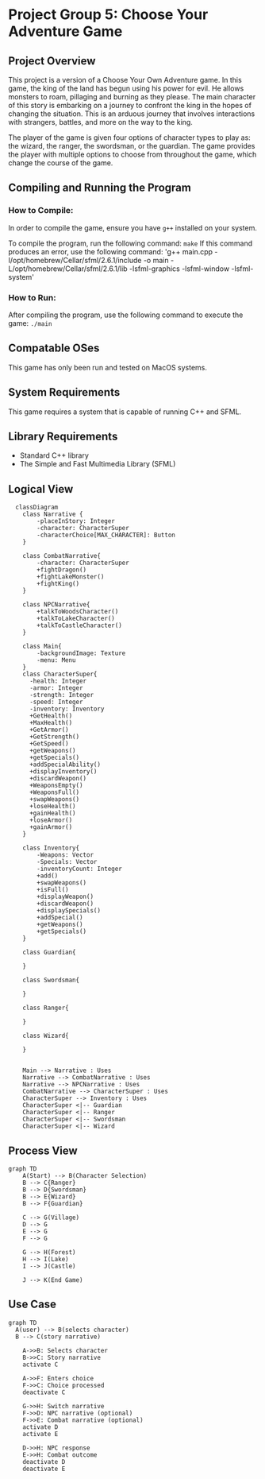 # Project Group 5: Choose Your Adventure Game

## Project Overview
This project is a version of a Choose Your Own Adventure game. In this game, the king of the land has begun using his power for evil. He allows monsters to roam, pillaging and burning as they please. The main character of this story is embarking on a journey to confront the king in the hopes of changing the situation. This is an arduous journey that involves interactions with strangers, battles, and more on the way to the king.

The player of the game is given four options of character types to play as: the wizard, the ranger, the swordsman, or the guardian. The game provides the player with multiple options to choose from throughout the game, which change the course of the game. 

## Compiling and Running the Program
### How to Compile:
In order to compile the game, ensure you have `g++` installed on your system.

To compile the program, run the following command:
`make`
If this command produces an error, use the following command:
 'g++ main.cpp -I/opt/homebrew/Cellar/sfml/2.6.1/include -o main -L/opt/homebrew/Cellar/sfml/2.6.1/lib -lsfml-graphics -lsfml-window -lsfml-system'

### How to Run:
After compiling the program, use the following command to execute the game:
`./main`

## Compatable OSes
This game has only been run and tested on MacOS systems.

## System Requirements
This game requires a system that is capable of running C++ and SFML.

## Library Requirements
* Standard C++ library
* The Simple and Fast Multimedia Library (SFML)

## Logical View

```mermaid
  classDiagram
    class Narrative {
        -placeInStory: Integer
        -character: CharacterSuper
        -characterChoice[MAX_CHARACTER]: Button
    }

    class CombatNarrative{
        -character: CharacterSuper
        +fightDragon()
        +fightLakeMonster()
        +fightKing()
    }

    class NPCNarrative{
        +talkToWoodsCharacter()
        +talkToLakeCharacter()
        +talkToCastleCharacter()
    }

    class Main{
        -backgroundImage: Texture
        -menu: Menu
    }
    class CharacterSuper{
      -health: Integer
      -armor: Integer
      -strength: Integer
      -speed: Integer
      -inventory: Inventory
      +GetHealth()
      +MaxHealth()
      +GetArmor()
      +GetStrength()
      +GetSpeed()
      +getWeapons()
      +getSpecials()
      +addSpecialAbility()
      +displayInventory()
      +discardWeapon()
      +WeaponsEmpty()
      +WeaponsFull()
      +swapWeapons()
      +loseHealth()
      +gainHealth()
      +loseArmor()
      +gainArmor()
    }

    class Inventory{
        -Weapons: Vector
        -Specials: Vector
        -inventoryCount: Integer
        +add()
        +swapWeapons()
        +isFull()
        +displayWeapon()
        +discardWeapon()
        +displaySpecials()
        +addSpecial()
        +getWeapons()
        +getSpecials()
    }

    class Guardian{

    }

    class Swordsman{

    }

    class Ranger{

    }

    class Wizard{

    }


    Main --> Narrative : Uses
    Narrative --> CombatNarrative : Uses
    Narrative --> NPCNarrative : Uses
    CombatNarrative --> CharacterSuper : Uses
    CharacterSuper --> Inventory : Uses
    CharacterSuper <|-- Guardian 
    CharacterSuper <|-- Ranger
    CharacterSuper <|-- Swordsman
    CharacterSuper <|-- Wizard

```

## Process View

```mermaid
graph TD
    A(Start) --> B(Character Selection)
    B --> C{Ranger}
    B --> D{Swordsman}
    B --> E{Wizard}
    B --> F{Guardian}
    
    C --> G(Village)
    D --> G
    E --> G
    F --> G
    
    G --> H(Forest)
    H --> I(Lake)
    I --> J(Castle)
    
    J --> K(End Game)
```
## Use Case 

```mermaid
graph TD
  A(user) --> B(selects character)
  B --> C(story narrative)

    A->>B: Selects character
    B->>C: Story narrative
    activate C

    A->>F: Enters choice
    F->>C: Choice processed
    deactivate C

    G->>H: Switch narrative
    F->>D: NPC narrative (optional)
    F->>E: Combat narrative (optional)
    activate D
    activate E

    D->>H: NPC response
    E->>H: Combat outcome
    deactivate D
    deactivate E

```
